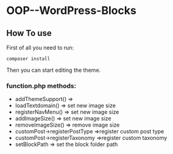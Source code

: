 # OOP--WordPress-Blocks

## How To use

First of all you need to run:

```
composer install
```

Then you can start editing the theme.

### function.php methods:

- addThemeSupport() =>
- loadTextdomain() => set new image size
- registerNavMenu() => set new image size
- addImageSize() => set new image size
- removeImageSize() => remove image size
- customPost->registerPostType =>register custom post type
- customPost->registerTaxonomy =>register custom taxonomy
- setBlockPath => set the block folder path

